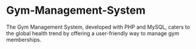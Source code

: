 # Gym-Management-System
The Gym Management System, developed with PHP and MySQL, caters to the global health trend by offering a user-friendly way to manage gym memberships.
